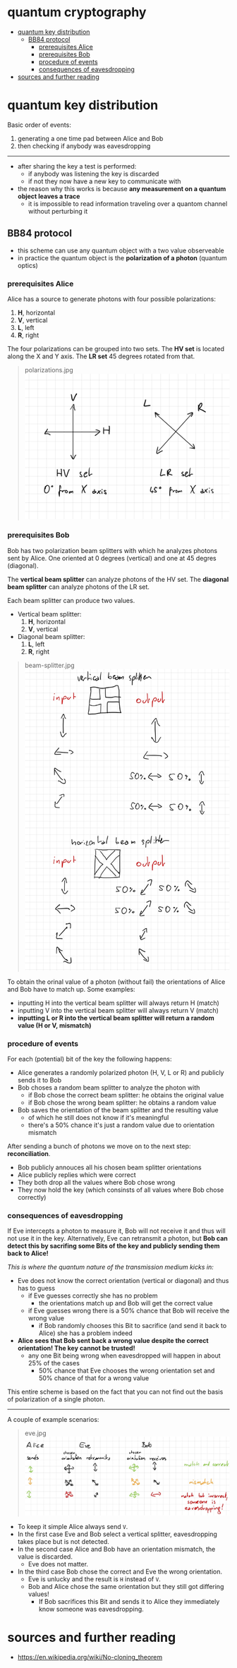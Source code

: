 # quantum cryptography

<!-- vim-markdown-toc GFM -->

* [quantum key distribution](#quantum-key-distribution)
  * [BB84 protocol](#bb84-protocol)
    * [prerequisites Alice](#prerequisites-alice)
    * [prerequisites Bob](#prerequisites-bob)
    * [procedure of events](#procedure-of-events)
    * [consequences of eavesdropping](#consequences-of-eavesdropping)
* [sources and further reading](#sources-and-further-reading)

<!-- vim-markdown-toc -->

# quantum key distribution

Basic order of events:

1. generating a one time pad between Alice and Bob
2. then checking if anybody was eavesdropping

---

* after sharing the key a test is performed:
  * if anybody was listening the key is discarded
  * if not they now have a new key to communicate with
* the reason why this works is because **any measurement on a quantum object leaves a trace**
  * it is impossible to read information traveling over a quantom channel without perturbing it

## BB84 protocol

* this scheme can use any quantum object with a two value observeable
* in practice the quantum object is the **polarization of a photon** (quantum optics)

### prerequisites Alice

Alice has a source to generate photons with four possible polarizations:

1. **H**, horizontal
2. **V**, vertical
3. **L**, left
4. **R**, right

The four polarizations can be grouped into two sets.
The **HV set** is located along the X and Y axis. The **LR set** 45 degrees rotated from that.

> polarizations.jpg
<img src="../media/theory/polarizations.jpg"></img>


### prerequisites Bob

Bob has two polarization beam splitters with which he analyzes photons sent by Alice. One oriented at 0 degrees (vertical) and one at 45 degres (diagonal).

The **vertical beam splitter** can analyze photons of the HV set. The **diagonal beam splitter** can analyze photons of the LR set.

Each beam splitter can produce two values.
* Vertical beam splitter:
  1. **H**, horizontal
  2. **V**, vertical
* Diagonal beam splitter:
  1. **L**, left
  2. **R**, right

> beam-splitter.jpg
<img src="../media/theory/beam-splitter.jpg" max-width=600></img>

To obtain the orinal value of a photon (without fail) the orientations of Alice and Bob have to match up. Some examples:

* inputting H into the vertical beam splitter will always return H (match)
* inputting V into the vertical beam splitter will always return V (match)
* **inputting L or R into the vertical beam splitter will return a random value (H or V, mismatch)**

### procedure of events

For each (potential) bit of the key the following happens:

* Alice generates a randomly polarized photon (H, V, L or R) and publicly sends it to Bob
* Bob choses a random beam splitter to analyze the photon with
  * if Bob chose the correct beam splitter: he obtains the original value
  * if Bob chose the wrong beam splitter: he obtains a random value
* Bob saves the orientation of the beam splitter and the resulting value 
  * of which he still does not know if it's meaningful
  * there's a 50% chance it's just a random value due to orientation mismatch

After sending a bunch of photons we move on to the next step: **reconciliation**.

* Bob publicly annouces all his chosen beam splitter orientations
* Alice publicly replies which were correct
* They both drop all the values where Bob chose wrong
* They now hold the key (which consinsts of all values where Bob chose correctly)

### consequences of eavesdropping

If Eve intercepts a photon to measure it, Bob will not receive it and thus will not use it in the key.
Alternatively, Eve can retransmit a photon, but **Bob can detect this by sacrifing some
Bits of the key and publicly sending them back to Alice!**

_This is where the quantum nature of the transmission medium kicks in:_

* Eve does not know the correct orientation (vertical or diagonal) and thus has to guess
  * if Eve guesses correctly she has no problem
    * the orientations match up and Bob will get the correct value
  * if Eve guesses wrong there is a 50% chance that Bob will receive the wrong value
    * if Bob randomly chooses this Bit to sacrifice (and send it back to Alice) she has a problem indeed
* **Alice sees that Bob sent back a wrong value despite the correct orientation! The key cannot be trusted!**
  * any one Bit being wrong when eavesdropped will happen in about 25% of the cases
    * 50% chance that Eve chooses the wrong orientation set and 50% chance of that for a wrong value

This entire scheme is based on the fact that you can not find out the basis of polarization of a single photon.

---

A couple of example scenarios:

> eve.jpg
<img src="../media/theory/eve.jpg"></img>

* To keep it simple Alice always send `V`.
* In the first case Eve and Bob select a vertical splitter, eavesdropping takes place but is not detected.
* In the second case Alice and Bob have an orientation mismatch, the value is discarded.
  * Eve does not matter.
* In the third case Bob chose the correct and Eve the wrong orientation.
  * Eve is unlucky and the result is `H` instead of `V`.
  * Bob and Alice chose the same orientation but they still got differing values!
    * If Bob sacrifices this Bit and sends it to Alice they immediately know someone was eavesdropping.

# sources and further reading

* https://en.wikipedia.org/wiki/No-cloning_theorem
